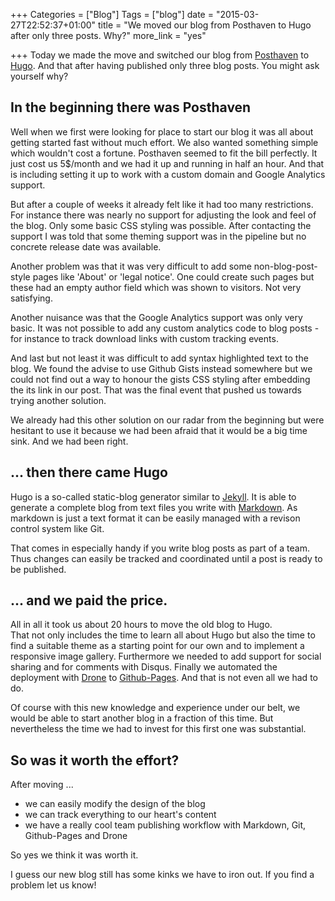 +++
Categories = ["Blog"]
Tags = ["blog"]
date = "2015-03-27T22:52:37+01:00"
title = "We moved our blog from Posthaven to Hugo after only three posts. Why?"
more_link = "yes"

+++
Today we made the move and switched our blog from [Posthaven](http://posthaven.com) to [Hugo](http://gohugo.io/).
And that after having published only three blog posts. You might ask yourself why?
<!--more-->

## In the beginning there was Posthaven
Well when we first were looking for place to start our blog it was all about getting started fast without much effort.
We also wanted something simple which wouldn't cost a fortune. Posthaven seemed to fit the bill perfectly. It just cost us 5$/month and we had it up and running in half an hour.
And that is including setting it up to work with a custom domain and Google Analytics support.

But after a couple of weeks it already felt like it had too many restrictions.
For instance there was nearly no support for adjusting the look and feel of the blog. Only some basic CSS styling was possible.
After contacting the support I was told that some theming support was in the pipeline but no concrete release date was available.

Another problem was that it was very difficult to add some non-blog-post-style pages like 'About' or 'legal notice'. One could create such pages but these had an empty author field which was shown to visitors.
Not very satisfying.

Another nuisance was that the Google Analytics support was only very basic. It was not possible to add any custom analytics code to blog posts - for instance to track download links with custom tracking events.

And last but not least it was difficult to add syntax highlighted text to the blog. We found the advise to use Github Gists instead somewhere but we could not find out a way to honour the gists CSS styling after embedding the its link in our post.
That was the final event that pushed us towards trying another solution.

We already had this other solution on our radar from the beginning but were hesitant to use it because we had been afraid that it would be a big time sink. And we had been right.

## ... then there came Hugo
Hugo is a so-called static-blog generator similar to [Jekyll](http://jekyllrb.com/).
It is able to generate a complete blog from text files you write with [Markdown](http://daringfireball.net/projects/markdown).
As markdown is just a text format it can be easily managed with a revison control system like Git.

That comes in especially handy if you write blog posts as part of a team. Thus changes can easily be tracked and coordinated until a post is ready to be published.

## ... and we paid the price.
All in all it took us about 20 hours to move the old blog to Hugo.  
That not only includes the time to learn all about Hugo but also the time to find a suitable theme as a starting point for our own and to implement a responsive image gallery.
Furthermore we needed to add support for social sharing and for comments with Disqus. Finally we automated the deployment with [Drone](https://github.com/drone) to [Github-Pages](https://pages.github.com/). And that is not even all we had to do.

Of course with this new knowledge and experience under our belt, we would be able to start another blog in a fraction of this time.
But nevertheless the time we had to invest for this first one was substantial.

## So was it worth the effort?

After moving ...

- we can easily modify the design of the blog
- we can track everything to our heart's content
- we have a really cool team publishing workflow with Markdown, Git, Github-Pages and Drone

So yes we think it was worth it.

I guess our new blog still has some kinks we have to iron out. If you find a problem let us know!
